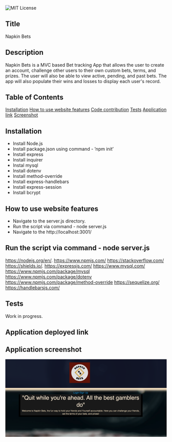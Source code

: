 
![MIT License](https://img.shields.io/badge/license-MIT-green?raw=true)  

## Title 
Napkin Bets

## Description 
Napkin Bets is a MVC based Bet tracking App that allows the user to create an account, challenge other users to their own custom bets, terms, and prizes. The user will also be able to view active, pending, and past bets. The app will also populate their wins and losses to display each user's record.

## Table of Contents
[Installation](#installation)
[How to use website features](#how-to-use-website-features)
[Code contribution](#code-contribution)
[Tests](#tests)
[Application link](#application-deployed-link)
[Screenshot](#application-screenshot)

## Installation
- Install Node.js  
- Install package.json using command - ’npm init’
- Install express
- Install inquirer
- Instal mysql
- Install dotenv
- Install method-override
- Install express-handlebars
- Install express-session
- Install bcrypt

## How to use website features
- Navigate to the server.js directory.
- Run the script via command - node server.js
- Navigate to the http://localhost:3001/

## Run the script via command - node server.js
https://nodejs.org/en/.
https://www.npmjs.com/
https://stackoverflow.com/
https://shields.io/.
https://expressjs.com/
https://www.mysql.com/
https://www.npmjs.com/package/mysql
https://www.npmjs.com/package/dotenv
https://www.npmjs.com/package/method-override 
https://sequelize.org/ 
https://handlebarsjs.com/ 

## Tests
Work in progress.

## Application deployed link


## Application screenshot
![Napkin Bets Dashboard](./public/Images/application-screenshot.jpg?raw=true)